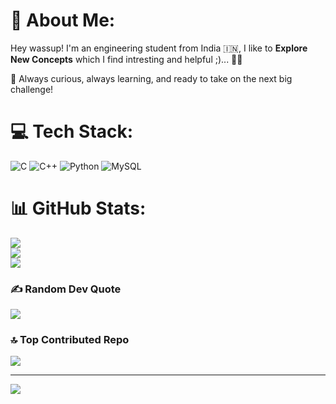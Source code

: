 # 💫 About Me:
Hey wassup! I'm an engineering student from India 🇮🇳, I like to **Explore New Concepts** which I find intresting and helpful ;)... 🤖✨ <br> 
<!--💡 I’m passionate about building **autonomous decision-making systems** that can make a real impact and benefit people across the globe. 🌍 <br><br>  -->

🚀 Always curious, always learning, and ready to take on the next big challenge!


# 💻 Tech Stack:
![C](https://img.shields.io/badge/c-%2300599C.svg?style=for-the-badge&logo=c&logoColor=white) ![C++](https://img.shields.io/badge/c++-%2300599C.svg?style=for-the-badge&logo=c%2B%2B&logoColor=white) ![Python](https://img.shields.io/badge/python-3670A0?style=for-the-badge&logo=python&logoColor=ffdd54) ![MySQL](https://img.shields.io/badge/mysql-4479A1.svg?style=for-the-badge&logo=mysql&logoColor=white) <!-- ![TensorFlow](https://img.shields.io/badge/TensorFlow-%23FF6F00.svg?style=for-the-badge&logo=TensorFlow&logoColor=white) ![scikit-learn](https://img.shields.io/badge/scikit--learn-%23F7931E.svg?style=for-the-badge&logo=scikit-learn&logoColor=white) -->
# 📊 GitHub Stats:
![](https://github-readme-stats.vercel.app/api?username=Sudhan-io&theme=dark&hide_border=false&include_all_commits=false&count_private=false)<br/>
![](https://github-readme-streak-stats.herokuapp.com/?user=Sudhan-io&theme=dark&hide_border=false)<br/>
![](https://github-readme-stats.vercel.app/api/top-langs/?username=Sudhan-io&theme=dark&hide_border=false&include_all_commits=false&count_private=false&layout=compact)

### ✍️ Random Dev Quote
![](https://quotes-github-readme.vercel.app/api?type=horizontal&theme=radical)

### 🔝 Top Contributed Repo
![](https://github-contributor-stats.vercel.app/api?username=Sudhan-io&limit=5&theme=dark&combine_all_yearly_contributions=true)

---
[![](https://visitcount.itsvg.in/api?id=Sudhan-io&icon=0&color=0)](https://visitcount.itsvg.in)

<!-- heyo wassup -->
